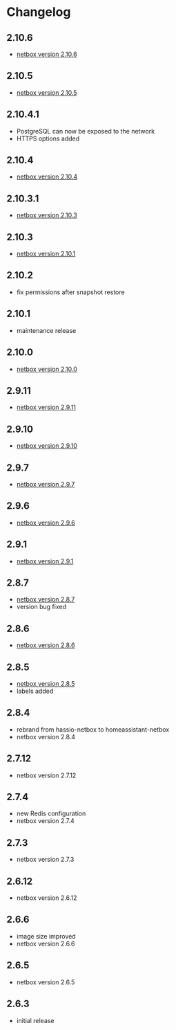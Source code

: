 # Changelog

## 2.10.6

- [netbox version 2.10.6](https://github.com/netbox-community/netbox/releases/tag/v2.10.6)

## 2.10.5

- [netbox version 2.10.5](https://github.com/netbox-community/netbox/releases/tag/v2.10.5)

## 2.10.4.1

- PostgreSQL can now be exposed to the network
- HTTPS options added

## 2.10.4

- [netbox version 2.10.4](https://github.com/netbox-community/netbox/releases/tag/v2.10.4)

## 2.10.3.1

- [netbox version 2.10.3](https://github.com/netbox-community/netbox/releases/tag/v2.10.3)

## 2.10.3

- [netbox version 2.10.1](https://github.com/netbox-community/netbox/releases/tag/v2.10.1)

## 2.10.2

- fix permissions after snapshot restore

## 2.10.1

- maintenance release

## 2.10.0

- [netbox version 2.10.0](https://github.com/netbox-community/netbox/releases/tag/v2.10.0)

## 2.9.11

- [netbox version 2.9.11](https://github.com/netbox-community/netbox/releases/tag/v2.9.11)

## 2.9.10

- [netbox version 2.9.10](https://github.com/netbox-community/netbox/releases/tag/v2.9.10)

## 2.9.7

- [netbox version 2.9.7](https://github.com/netbox-community/netbox/releases/tag/v2.9.7)

## 2.9.6

- [netbox version 2.9.6](https://github.com/netbox-community/netbox/releases/tag/v2.9.6)

## 2.9.1

- [netbox version 2.9.1](https://github.com/netbox-community/netbox/releases/tag/v2.9.1)

## 2.8.7

- [netbox version 2.8.7](https://github.com/netbox-community/netbox/releases/tag/v2.8.7)
- version bug fixed

## 2.8.6

- [netbox version 2.8.6](https://github.com/netbox-community/netbox/releases/tag/v2.8.6)


## 2.8.5

- [netbox version 2.8.5](https://github.com/netbox-community/netbox/releases/tag/v2.8.5)
- labels added

## 2.8.4

- rebrand from hassio-netbox to homeassistant-netbox
- netbox version 2.8.4

## 2.7.12

- netbox version 2.7.12

## 2.7.4

- new Redis configuration
- netbox version 2.7.4

## 2.7.3

- netbox version 2.7.3

## 2.6.12

- netbox version 2.6.12

## 2.6.6

- image size improved
- netbox version 2.6.6

## 2.6.5

- netbox version 2.6.5

## 2.6.3

- initial release

